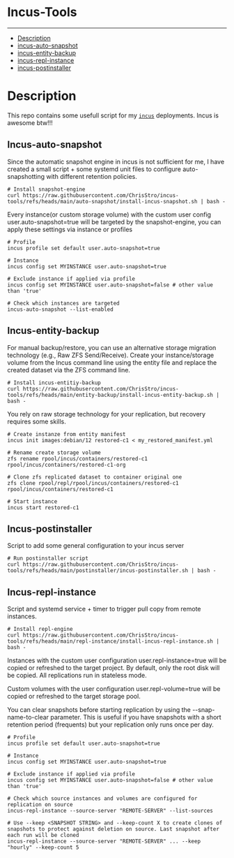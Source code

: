 # Incus-Tools
-----

* [Description](#description)
* [incus-auto-snapshot](#incus-auto-snapshot)
* [incus-entity-backup](#Incus-entity-backup)
* [incus-repl-instance](#incus-repl-instance)
* [incus-postinstaller](#incus-postinstaller)

# Description

This repo contains some usefull script for my [`incus`](https://github.com/lxc/incus/) deployments. Incus is awesome btw!!!

## Incus-auto-snapshot

Since the automatic snapshot engine in incus is not sufficient for me, I have created a small script + some systemd unit files to configure auto-snapshotting with different retention policies.

```
# Install snapshot-engine
curl https://raw.githubusercontent.com/ChrisStro/incus-tools/refs/heads/main/auto-snapshot/install-incus-snapshot.sh | bash -
```

Every instance(or custom storage volume) with the custom user config user.auto-snapshot=true will be targeted by the snapshot-engine, you can apply these settings via instance or profiles

```
# Profile
incus profile set default user.auto-snapshot=true

# Instance
incus config set MYINSTANCE user.auto-snapshot=true

# Exclude instance if applied via profile
incus config set MYINSTANCE user.auto-snapshot=false # other value than 'true'

# Check which instances are targeted
incus-auto-snapshot --list-enabled
```

## Incus-entity-backup

For manual backup/restore, you can use an alternative storage migration technology (e.g., Raw ZFS Send/Receive). Create your instance/storage volume from the Incus command line using the entity file and replace the created dataset via the ZFS command line.

```
# Install incus-entitiy-backup
curl https://raw.githubusercontent.com/ChrisStro/incus-tools/refs/heads/main/entity-backup/install-incus-entity-backup.sh | bash -
```

You rely on raw storage technology for your replication, but recovery requires some skills.

```
# Create instanze from entity manifest
incus init images:debian/12 restored-c1 < my_restored_manifest.yml

# Rename create storage volume
zfs rename rpool/incus/containers/restored-c1 rpool/incus/containers/restored-c1-org

# Clone zfs replicated dataset to container original one
zfs clone rpool/repl/rpool/incus/containers/restored-c1 rpool/incus/containers/restored-c1

# Start instance
incus start restored-c1
```

## Incus-postinstaller

Script to add some general configuration to your incus server

```
# Run postinstaller script
curl https://raw.githubusercontent.com/ChrisStro/incus-tools/refs/heads/main/postinstaller/incus-postinstaller.sh | bash -
```

## Incus-repl-instance

Script and systemd service + timer to trigger pull copy from remote instances.

```
# Install repl-engine
curl https://raw.githubusercontent.com/ChrisStro/incus-tools/refs/heads/main/repl-instance/install-incus-repl-instance.sh | bash -
```

Instances with the custom user configuration user.repl-instance=true will be copied or refreshed to the target project. By default, only the root disk will be copied. All replications run in stateless mode.

Custom volumes with the user configuration user.repl-volume=true will be copied or refreshed to the target storage pool.

You can clear snapshots before starting replication by using the --snap-name-to-clear parameter. This is useful if you have snapshots with a short retention period (frequents) but your replication only runs once per day.

```
# Profile
incus profile set default user.auto-snapshot=true

# Instance
incus config set MYINSTANCE user.auto-snapshot=true

# Exclude instance if applied via profile
incus config set MYINSTANCE user.auto-snapshot=false # other value than 'true'

# Check which source instances and volumes are configured for replication on source
incus-repl-instance --source-server "REMOTE-SERVER" --list-sources

# Use --keep <SNAPSHOT STRING> and --keep-count X to create clones of snapshots to protect against deletion on source. Last snapshot after each run will be cloned
incus-repl-instance --source-server "REMOTE-SERVER" ... --keep "hourly" --keep-count 5
```